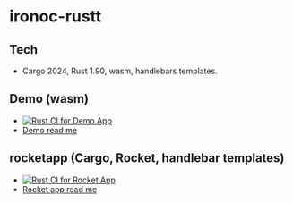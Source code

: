 # ironoc-rustt 

## Tech
 - Cargo 2024, Rust 1.90, wasm, handlebars templates.


## Demo (wasm)
 - [![Rust CI for Demo App](https://github.com/conorheffron/ironoc-rustt/actions/workflows/rust-ci-demo.yml/badge.svg)](https://github.com/conorheffron/ironoc-rustt/actions/workflows/rust-ci-demo.yml)
 - [Demo read me](demo/README.md)


## rocketapp (Cargo, Rocket, handlebar templates)
 - [![Rust CI for Rocket App](https://github.com/conorheffron/ironoc-rustt/actions/workflows/rust-ci-rocket.yml/badge.svg)](https://github.com/conorheffron/ironoc-rustt/actions/workflows/rust-ci-rocket.yml)
 - [Rocket app read me](rocketapp/README.md)
